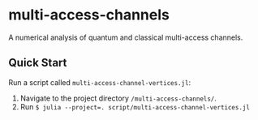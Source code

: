 # multi-access-channels

A numerical analysis of quantum and classical multi-access channels.

## Quick Start

Run a script called `multi-access-channel-vertices.jl`:
1. Navigate to the project directory `/multi-access-channels/`.
2. Run `$ julia --project=. script/multi-access-channel-vertices.jl`
